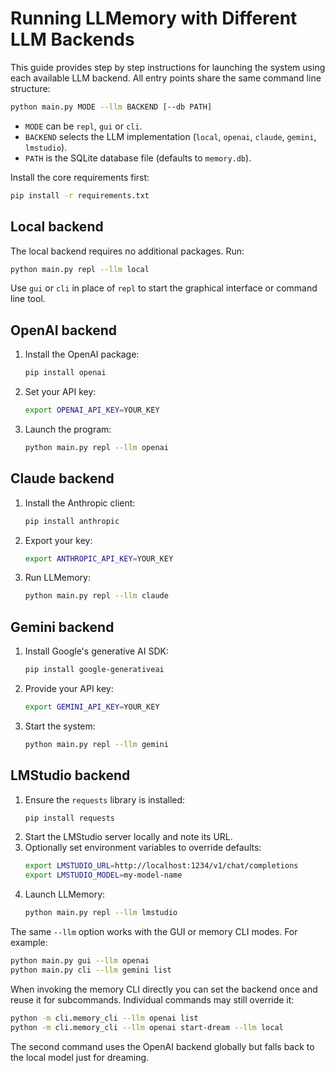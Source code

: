 # Running LLMemory with Different LLM Backends

This guide provides step by step instructions for launching the system using each available LLM backend. All entry points share the same command line structure:

```bash
python main.py MODE --llm BACKEND [--db PATH]
```

- `MODE` can be `repl`, `gui` or `cli`.
- `BACKEND` selects the LLM implementation (`local`, `openai`, `claude`, `gemini`, `lmstudio`).
- `PATH` is the SQLite database file (defaults to `memory.db`).

Install the core requirements first:

```bash
pip install -r requirements.txt
```

## Local backend

The local backend requires no additional packages. Run:

```bash
python main.py repl --llm local
```

Use `gui` or `cli` in place of `repl` to start the graphical interface or command line tool.

## OpenAI backend

1. Install the OpenAI package:
   ```bash
   pip install openai
   ```
2. Set your API key:
   ```bash
   export OPENAI_API_KEY=YOUR_KEY
   ```
3. Launch the program:
   ```bash
   python main.py repl --llm openai
   ```

## Claude backend

1. Install the Anthropic client:
   ```bash
   pip install anthropic
   ```
2. Export your key:
   ```bash
   export ANTHROPIC_API_KEY=YOUR_KEY
   ```
3. Run LLMemory:
   ```bash
   python main.py repl --llm claude
   ```

## Gemini backend

1. Install Google's generative AI SDK:
   ```bash
   pip install google-generativeai
   ```
2. Provide your API key:
   ```bash
   export GEMINI_API_KEY=YOUR_KEY
   ```
3. Start the system:
   ```bash
   python main.py repl --llm gemini
   ```

## LMStudio backend

1. Ensure the `requests` library is installed:
   ```bash
   pip install requests
   ```
2. Start the LMStudio server locally and note its URL.
3. Optionally set environment variables to override defaults:
   ```bash
   export LMSTUDIO_URL=http://localhost:1234/v1/chat/completions
   export LMSTUDIO_MODEL=my-model-name
   ```
4. Launch LLMemory:
   ```bash
   python main.py repl --llm lmstudio
   ```

The same `--llm` option works with the GUI or memory CLI modes. For example:

```bash
python main.py gui --llm openai
python main.py cli --llm gemini list
```

When invoking the memory CLI directly you can set the backend once and reuse it
for subcommands. Individual commands may still override it:

```bash
python -m cli.memory_cli --llm openai list
python -m cli.memory_cli --llm openai start-dream --llm local
```

The second command uses the OpenAI backend globally but falls back to the local
model just for dreaming.

